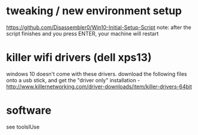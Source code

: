 # tweaking / new environment setup
https://github.com/Disassembler0/Win10-Initial-Setup-Script
note: after the script finishes and you press ENTER, your machine will restart

# killer wifi drivers (dell xps13)
windows 10 doesn't come with these drivers. download the following files onto a usb stick, and get the "driver only" installation - http://www.killernetworking.com/driver-downloads/item/killer-drivers-64bit

# software
see toolsIUse